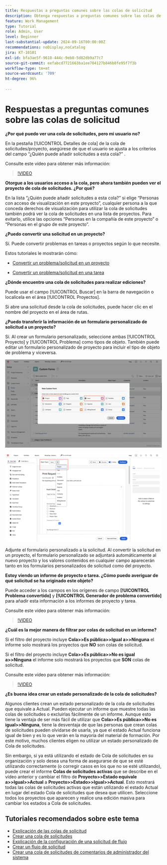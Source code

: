 ```yaml
---
title: Respuestas a preguntas comunes sobre las colas de solicitud
description: Obtenga respuestas a preguntas comunes sobre las colas de solicitud en [!DNL  Workfront].
feature: Work Management
type: Tutorial
role: Admin, User
level: Beginner
last-substantial-update: 2024-09-16T00:00:00Z
recommendations: noDisplay,noCatalog
jira: KT-10101
exl-id: bfa3ae5f-9618-444c-9eb8-5d82db9a77c7
source-git-commit: eefabcd7721663ba1ee704127b846b8fe95f7f3b
workflow-type: tm+mt
source-wordcount: '709'
ht-degree: 96%

---
```


# Respuestas a preguntas comunes sobre las colas de solicitud

**¿Por qué puedo ver una cola de solicitudes, pero mi usuario no?**

En la pestaña [!UICONTROL Detalles de cola] de la cola de solicitudes/proyecto, asegúrese de que el usuario se ajusta a los criterios del campo “¿Quién puede añadir solicitudes a esta cola?” .

Consulte este vídeo para obtener más información:

>[!VIDEO](https://video.tv.adobe.com/v/3434156/?quality=12&learn=on)

**Otorgue a los usuarios acceso a la cola, pero ahora también pueden ver el proyecto de cola de solicitudes. ¿Por qué?**

En la lista “¿Quién puede añadir solicitudes a esta cola?” si elige “Personas con acceso de visualización en este proyecto”, cualquier persona a la que conceda derechos de visualización para utilizar la cola de solicitudes también podrá ver la cola de solicitudes en una lista de proyectos. Para evitarlo, utilice las opciones “Personas en la compañía de este proyecto” o “Personas en el grupo de este proyecto”.

**¿Puedo convertir una solicitud en un proyecto?**

Sí. Puede convertir problemas en tareas o proyectos según lo que necesite.

Estos tutoriales le mostrarán cómo:

* [Convertir un problema/solicitud en un proyecto](/help/manage-work/issues-requests/create-a-project-from-a-request.md)

* [Convertir un problema/solicitud en una tarea](/help/manage-work/issues-requests/convert-issues-to-other-work-items.md)

**¿Dónde encuentro una cola de solicitudes para realizar ediciones?**

Puede usar el campo [!UICONTROL Buscar] en la barra de navegación o localícela en el área [!UICONTROL Proyectos].

Si abre una solicitud desde la cola de solicitudes, puede hacer clic en el nombre del proyecto en el área de rutas.

**¿Puedo transferir la información de un formulario personalizado de solicitud a un proyecto?**

Sí. Al crear un formulario personalizado, seleccione ambas [!UICONTROL Proyecto] y [!UICONTROL Problema] como tipos de objeto. También puede editar un formulario personalizado de proyecto para incluir el tipo de objeto de problema y viceversa.

![Imagen que muestra cómo seleccionar 2 tipos de objetos al crear un formulario personalizado](assets/faq-image-1.png)

![Imagen que muestra cómo seleccionar 2 tipos de objetos al editar un formulario personalizado](assets/faq-image-2.png)

Adjunte el formulario personalizado a la solicitud. Al convertir la solicitud en un proyecto, el formulario personalizado se adjuntará automáticamente al nuevo proyecto y los valores contenidos en cualquier campo aparecerán tanto en los formularios personalizados de solicitud como del proyecto.

**Estoy viendo un informe de proyecto o tarea. ¿Cómo puedo averiguar de qué solicitud se ha originado este objeto?**

Puede acceder a los campos en los orígenes de campo **[!UICONTROL Problema convertido]** y **[!UICONTROL Generador de problema convertido]** para añadir esta información a los informes de proyecto y tarea.

Consulte este vídeo para obtener más información:

>[!VIDEO](https://video.tv.adobe.com/v/3434176/?quality=12&learn=on)


**¿Cuál es la mejor manera de filtrar por colas de solicitud en un informe?**

Si el filtro del proyecto incluye **Cola>>Es pública>>Igual a>>Ninguna** el informe solo mostrará los proyectos que **NO** son colas de solicitud.

Si el filtro del proyecto incluye **Cola>>Es pública>>No es igual a>>Ninguna** el informe solo mostrará los proyectos que **SON** colas de solicitud.

Consulte este vídeo para obtener más información:

>[!VIDEO](https://video.tv.adobe.com/v/3434329/?quality=12&learn=on)

**¿Es buena idea crear un estado personalizado de la cola de solicitudes?**

Algunos clientes crean un estado personalizado de la cola de solicitudes que equivale a Actual. Pueden ejecutar un informe que muestre todas las colas de solicitudes o excluirlas fácilmente de un informe. Aunque esto tiene la ventaja de ser más fácil de utilizar que **Cola>>Es pública>>No es igual>>Ninguna**, tiene la desventaja de que las personas que crean colas de solicitudes pueden olvidarse de usarla, ya que el estado Actual funciona igual de bien y es lo que verán en la mayoría del material de formación. Por este motivo, muchos clientes eligen no utilizar un estado personalizado de Cola de solicitudes.

Sin embargo, si ya está utilizando el estado de Cola de solicitudes en su organización y solo desea una forma de asegurarse de que se esté utilizando correctamente (o corregir casos en los que no se esté utilizando), puede crear el informe **Colas de solicitudes activas** que se describe en el vídeo anterior y cambiar el filtro de **Proyecto>>Estado equivale a>>Igual>>Actual** a **Proyecto>>Estado>>Igual>>Actual**. Esto mostrará todas las colas de solicitudes activas que están utilizando el estado Actual en lugar del estado Cola de solicitudes que desea que utilicen. Seleccione todos los proyectos que aparecen y realice una edición masiva para cambiar los estados a Cola de solicitudes.

## Tutoriales recomendados sobre este tema

* [Explicación de las colas de solicitud](/help/manage-work/request-queues/understand-request-queues.md)
* [Crear una cola de solicitudes](/help/manage-work/request-queues/create-a-request-queue.md)
* [Explicación de la configuración de una solicitud de flujo](/help/manage-work/request-queues/understand-settings-for-a-flow-request.md)
* [Crear un flujo de solicitud](/help/manage-work/request-queues/create-a-request-flow.md)
* [Crear una cola de solicitudes de comentarios de administrador del sistema](/help/manage-work/request-queues/create-a-system-admin-feedback-request-queue.md)
